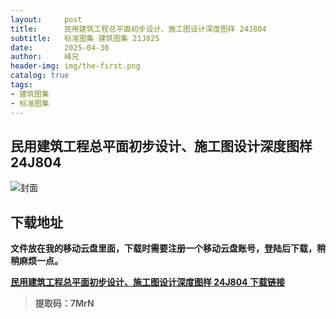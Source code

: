 ```yaml
---
layout:     post
title:      民用建筑工程总平面初步设计、施工图设计深度图样 24J804
subtitle:   标准图集 建筑图集 21J825
date:       2025-04-30
author:     峰兄
header-img: img/the-first.png
catalog: true
tags:
- 建筑图集
- 标准图集
---
```

## 民用建筑工程总平面初步设计、施工图设计深度图样 24J804
![封面](https://pic1.imgdb.cn/item/681088e558cb8da5c8d429e3.png)

## 下载地址 ##
**文件放在我的移动云盘里面，下载时需要注册一个移动云盘账号，登陆后下载，稍稍麻烦一点。**  
  
[**民用建筑工程总平面初步设计、施工图设计深度图样 24J804 下载链接**](https://caiyun.139.com/m/i?105CqRuvWGIGt)

> **提取码：7MrN**
